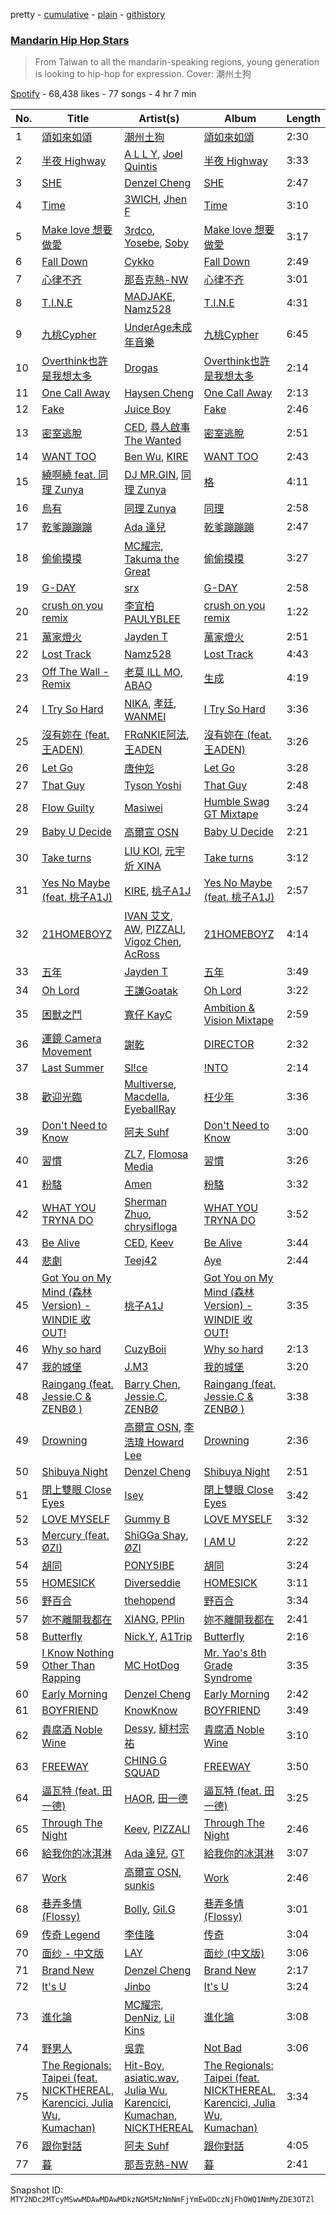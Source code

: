pretty - [cumulative](/playlists/cumulative/37i9dQZF1DWVNQeZtY2TDM.md) - [plain](/playlists/plain/37i9dQZF1DWVNQeZtY2TDM) - [githistory](https://github.githistory.xyz/mackorone/spotify-playlist-archive/blob/main/playlists/plain/37i9dQZF1DWVNQeZtY2TDM)

### [Mandarin Hip Hop Stars](https://open.spotify.com/playlist/37i9dQZF1DWVNQeZtY2TDM)

> From Taiwan to all the mandarin\-speaking regions, young generation is looking to hip\-hop for expression\. Cover: 潮州土狗

[Spotify](https://open.spotify.com/user/spotify) - 68,438 likes - 77 songs - 4 hr 7 min

| No. | Title | Artist(s) | Album | Length |
|---|---|---|---|---|
| 1 | [頌如來如頌](https://open.spotify.com/track/4Gogv22GiZLNkT0MEL8CjP) | [潮州土狗](https://open.spotify.com/artist/7jMy8JE32Ck096LLh6Hy4L) | [頌如來如頌](https://open.spotify.com/album/3VUeQQHvohUIDZoy2e4XuB) | 2:30 |
| 2 | [半夜 Highway](https://open.spotify.com/track/0NKKxWsl0BzXn79GPhYnxz) | [A L L Y](https://open.spotify.com/artist/5dNArcpStx21v09UWxzumf), [Joel Quintis](https://open.spotify.com/artist/3q11dOe2pSvKVQlr4XTMmH) | [半夜 Highway](https://open.spotify.com/album/24qyyToahxZ8zuSUw5Th23) | 3:33 |
| 3 | [SHE](https://open.spotify.com/track/6e3PFT5WCjQ1tUjiR94ihq) | [Denzel Cheng](https://open.spotify.com/artist/6HdMvBWAXWnxX5LEWlgluN) | [SHE](https://open.spotify.com/album/0jsrMbnW6F9fODxB3Fho3v) | 2:47 |
| 4 | [Time](https://open.spotify.com/track/5j5Gl8gLHECTYD9ljUnA6C) | [3WICH](https://open.spotify.com/artist/7yjW5gsSBFMdJ6rAU827kn), [Jhen F](https://open.spotify.com/artist/1M42F0mZ6VCSizzqPHUXDX) | [Time](https://open.spotify.com/album/6qqk71dRQILKXVGJ6hGgNi) | 3:10 |
| 5 | [Make love 想要做愛](https://open.spotify.com/track/5E1KpgzsojKT3nrbQnsLsm) | [3rdco](https://open.spotify.com/artist/3Qixo9YdP8BDSOID2uHeyl), [Yosebe](https://open.spotify.com/artist/4UaaMRWrMZQoxALdzgy8kP), [Soby](https://open.spotify.com/artist/1XAvoXmSaZ203RbTiGzfmI) | [Make love 想要做愛](https://open.spotify.com/album/4ASqqvg0OWgE4irMjpuHUl) | 3:17 |
| 6 | [Fall Down](https://open.spotify.com/track/5soKd4hFEkpR2pqkGiWYIE) | [Cykko](https://open.spotify.com/artist/6gQ5lg2r9qzumBycPid5Va) | [Fall Down](https://open.spotify.com/album/2GxzyYNaGytdG7bIwSkGXY) | 2:49 |
| 7 | [心律不齐](https://open.spotify.com/track/0MUhqFDtnjbLOCrDlfGobz) | [那吾克熱\-NW](https://open.spotify.com/artist/2xbV452k0SC2JZJDtm7mqK) | [心律不齐](https://open.spotify.com/album/5mhIIkicFIJXfiz8tIJZby) | 3:01 |
| 8 | [T.I.N.E](https://open.spotify.com/track/2JvCfGFW1j4KoXiBQvanAy) | [MADJAKE](https://open.spotify.com/artist/2LcNeXQLThjoeqdcfFUurK), [Namz528](https://open.spotify.com/artist/4ZAC7xRO5PxFI9NCEeODMI) | [T.I.N.E](https://open.spotify.com/album/0KCcI4WWTXeGxcO8aq1BXY) | 4:31 |
| 9 | [九桃Cypher](https://open.spotify.com/track/1ZtM8aWoQkHLvDcfM0brsG) | [UnderAge未成年音樂](https://open.spotify.com/artist/28lFyv1c0xYMT9CqvnIZoE) | [九桃Cypher](https://open.spotify.com/album/708Up0mnbBgow8bVMv7dPF) | 6:45 |
| 10 | [Overthink也許是我想太多](https://open.spotify.com/track/4Vielk4EfRIWU4ki8JeUog) | [Drogas](https://open.spotify.com/artist/6xKhAigwReihjwHyYywvEX) | [Overthink也許是我想太多](https://open.spotify.com/album/0ZCGfusatDpgPxc4iYOt31) | 2:14 |
| 11 | [One Call Away](https://open.spotify.com/track/3uF3JTLme6p2C3gu6H1JAE) | [Haysen Cheng](https://open.spotify.com/artist/0nh7l4AluXpKHvqx1f3biK) | [One Call Away](https://open.spotify.com/album/011Cit80WxM3oeedMErRvq) | 2:13 |
| 12 | [Fake](https://open.spotify.com/track/64ZhoHFCA4xEdhuaqdwlGF) | [Juice Boy](https://open.spotify.com/artist/2PRHe0bqimdQP9pSORGE6H) | [Fake](https://open.spotify.com/album/0BMKIpy6FCzDqFTwQldV5z) | 2:46 |
| 13 | [密室逃脫](https://open.spotify.com/track/7p4FrOgQhdv7n990RcISMe) | [CED](https://open.spotify.com/artist/3M1YtHr7K9yHjawwbJ2DgC), [尋人啟事The Wanted](https://open.spotify.com/artist/7FNSvrE4X5hb2C6pYN0skP) | [密室逃脫](https://open.spotify.com/album/4qF9gGzLeA7RnNQqkq4aSE) | 2:51 |
| 14 | [WANT TOO](https://open.spotify.com/track/1xBLUezHIborqtET1vkfcY) | [Ben Wu](https://open.spotify.com/artist/52WyK89jMCAFcNVLKjREFM), [KIRE](https://open.spotify.com/artist/2KZp9cq9DQ9unz17ohWTlL) | [WANT TOO](https://open.spotify.com/album/76c574QgbdN4As2a8yvspS) | 2:43 |
| 15 | [繞啊繞 feat\. 同理 Zunya](https://open.spotify.com/track/15WdXdu5ygki9pnJVgpr8p) | [DJ MR.GIN](https://open.spotify.com/artist/6MKzM3qdx7k5WRQa1BBZIP), [同理 Zunya](https://open.spotify.com/artist/3tsoImRDSW4JEcL2CdIUmo) | [格](https://open.spotify.com/album/26RibfZhzsD3bItscXGoxL) | 4:11 |
| 16 | [烏有](https://open.spotify.com/track/1jKJOUckSjJxQYf8Fdhxrf) | [同理 Zunya](https://open.spotify.com/artist/3tsoImRDSW4JEcL2CdIUmo) | [同理](https://open.spotify.com/album/4nT7s21AuoufYR4FcLqvKR) | 2:58 |
| 17 | [乾爹蹦蹦蹦](https://open.spotify.com/track/4TzqWMCsh84ydigDJ5jEVE) | [Ada 達兒](https://open.spotify.com/artist/1ffXk3T9ANwTWj99XY7pHa) | [乾爹蹦蹦蹦](https://open.spotify.com/album/6a3Ezxy7PGkPWzP6KqxfK9) | 2:47 |
| 18 | [偷偷摸摸](https://open.spotify.com/track/1akXdm3UqwRfOAYMNLkStV) | [MC耀宗](https://open.spotify.com/artist/0P5VW67DISdcNKmRs18ldO), [Takuma the Great](https://open.spotify.com/artist/2VwCj19Ruz3bW7tF0KRJws) | [偷偷摸摸](https://open.spotify.com/album/0xusbgsEewSFVPbyyRRNXx) | 3:27 |
| 19 | [G\-DAY](https://open.spotify.com/track/26ZswMYK6GNDPZSg8WT8Gj) | [srx](https://open.spotify.com/artist/1NaPPojIvTCnhJCz0GQeL8) | [G\-DAY](https://open.spotify.com/album/0FvNeEYLIeGHUz21edOp7E) | 2:58 |
| 20 | [crush on you remix](https://open.spotify.com/track/35aMeEljcCaAlF7Z7Dkwzu) | [李宜柏PAULYBLEE](https://open.spotify.com/artist/6rCZx04nawchlA7kTA0c9v) | [crush on you remix](https://open.spotify.com/album/6iEVDXAZ965UVYKauPeR35) | 1:22 |
| 21 | [萬家燈火](https://open.spotify.com/track/3P78Tea2rsiItM9HnIBL3N) | [Jayden T](https://open.spotify.com/artist/1QJdKypAIxPbGrP2ISGNsP) | [萬家燈火](https://open.spotify.com/album/4HzYJ511FCnJomKNvDufuX) | 2:51 |
| 22 | [Lost Track](https://open.spotify.com/track/6XFKyWM17AUH7rqn0dLZXJ) | [Namz528](https://open.spotify.com/artist/4ZAC7xRO5PxFI9NCEeODMI) | [Lost Track](https://open.spotify.com/album/5MZ3Uk6NmMxrWxZHUdCvE1) | 4:43 |
| 23 | [Off The Wall \- Remix](https://open.spotify.com/track/0DsRDAB6JIwWi3dDPeAo08) | [老莫 ILL MO](https://open.spotify.com/artist/4JGm6vTwtCqjf0C3kxXx6y), [ABAO](https://open.spotify.com/artist/1aGVe9rnzjBX8HOgOvF1UV) | [生成](https://open.spotify.com/album/2Fx0ZE76LMrLhhiHRIA7yJ) | 4:19 |
| 24 | [I Try So Hard](https://open.spotify.com/track/5eWVm5hHiw1XjqI4KjuysB) | [NIKA](https://open.spotify.com/artist/5m5FN5FJjcG7GLc8BzEn5W), [孝廷](https://open.spotify.com/artist/1GmhtQigNu9wTE3J90WWWJ), [WANMEI](https://open.spotify.com/artist/1wzaq8XH8PIzUblSt2yXq5) | [I Try So Hard](https://open.spotify.com/album/4hFWfnXBaKPAGkQTcy2GXw) | 3:36 |
| 25 | [沒有妳在 \(feat\. 王ADEN\)](https://open.spotify.com/track/2ubBG8i1vOI02Pffd8zaYz) | [FRαNKIE阿法](https://open.spotify.com/artist/3NvVbjPU6W2AOEWitAUqwe), [王ADEN](https://open.spotify.com/artist/4ecBfM4xa6ZLDr7P8lsyTV) | [沒有妳在 \(feat\. 王ADEN\)](https://open.spotify.com/album/3M9I0hjkXl6uj0UMzp9ZB7) | 3:26 |
| 26 | [Let Go](https://open.spotify.com/track/4nYeMYjtBOooFXXFVvgBXQ) | [唐仲彣](https://open.spotify.com/artist/2AXIg0cc8pzzVcNnE3sSI6) | [Let Go](https://open.spotify.com/album/1ZgOeeyAn1zK4ACy2A0eI8) | 3:28 |
| 27 | [That Guy](https://open.spotify.com/track/6FBCLU5nIwc21sYcPy8ubP) | [Tyson Yoshi](https://open.spotify.com/artist/3dayhmhJfL4I8w1PuL9MqQ) | [That Guy](https://open.spotify.com/album/59fBBYyNek6i29jPxHEkRd) | 2:48 |
| 28 | [Flow Guilty](https://open.spotify.com/track/3zemDQh2rewuC7FBsnmFa4) | [Masiwei](https://open.spotify.com/artist/0fyaEHmSmZs2YWMgbruITA) | [Humble Swag GT Mixtape](https://open.spotify.com/album/1PfhJ0gIqA0wMpEScU9mCd) | 3:24 |
| 29 | [Baby U Decide](https://open.spotify.com/track/66EypNPbL0yK9AYj0Q6tZ5) | [高爾宣 OSN](https://open.spotify.com/artist/4TcOznbEZBqev21LzAH4KE) | [Baby U Decide](https://open.spotify.com/album/5cS6rl9rrb6qeko596BUP2) | 2:21 |
| 30 | [Take turns](https://open.spotify.com/track/1OBJ7Odl1OAwftWmpGHdmP) | [LIU KOI](https://open.spotify.com/artist/08oPfsqJWRQaDYTupwwXrE), [元宇炘 XINA](https://open.spotify.com/artist/1gBd8Lykf7k3FfVxmUvMpb) | [Take turns](https://open.spotify.com/album/4XNMyTnxdAW0XTqFxxFwvi) | 3:12 |
| 31 | [Yes No Maybe \(feat\. 桃子A1J\)](https://open.spotify.com/track/5CVLF555R63QYvmDQCKZAG) | [KIRE](https://open.spotify.com/artist/2KZp9cq9DQ9unz17ohWTlL), [桃子A1J](https://open.spotify.com/artist/2imhfeJHce0YEYv9msgqMC) | [Yes No Maybe \(feat\. 桃子A1J\)](https://open.spotify.com/album/6IwxNZDPjOnC0B1JLThqdo) | 2:57 |
| 32 | [21HOMEBOYZ](https://open.spotify.com/track/6W53OB0GfDaMhZgpgPCM0q) | [IVAN 艾文](https://open.spotify.com/artist/4gYogdsKDgYhgflAcfo6uk), [AW](https://open.spotify.com/artist/6BMS5grJY6gsXaPu1X4r5g), [PIZZALI](https://open.spotify.com/artist/5AIqzRLM5XgtjdCjnbvJx7), [Vigoz Chen](https://open.spotify.com/artist/5SsQFQzfgRVHse9MEcrT4k), [AcRoss](https://open.spotify.com/artist/6B1Wv7BlRtTN8OoVNyL6sC) | [21HOMEBOYZ](https://open.spotify.com/album/6DVUGUDeDOHa52rToU9FG4) | 4:14 |
| 33 | [五年](https://open.spotify.com/track/4qYS0QtqTx6Rwq0VDyPe4l) | [Jayden T](https://open.spotify.com/artist/1QJdKypAIxPbGrP2ISGNsP) | [五年](https://open.spotify.com/album/1NzEGnIRz5xvCyBXlHVtxh) | 3:49 |
| 34 | [Oh Lord](https://open.spotify.com/track/5e4zIcnMQ8S7RbP6wiesGx) | [王謙Goatak](https://open.spotify.com/artist/1CH4dO170qpIfqWdndWoUx) | [Oh Lord](https://open.spotify.com/album/6378QVAZlMJufnFcmxsqMD) | 3:22 |
| 35 | [困獸之鬥](https://open.spotify.com/track/5Y9kdaZmK3TXhSJ6cIOPTA) | [寬仔 KayC](https://open.spotify.com/artist/0M9DxjE7JknX8mQAa75xQA) | [Ambition & Vision Mixtape](https://open.spotify.com/album/4s8UWwb2yJ2Bq7LolOQuOG) | 2:59 |
| 36 | [運鏡 Camera Movement](https://open.spotify.com/track/2ZYyfPrCb8uC8hqtsgVysv) | [謝乾](https://open.spotify.com/artist/0k5FX2v4FJxwStm40Vr8cA) | [DIRECTOR](https://open.spotify.com/album/1RSrpjBZMN4qJp1w4SYSmj) | 2:32 |
| 37 | [Last Summer](https://open.spotify.com/track/0dlsXsg8Ch0a8yXlwkbE6T) | [Sl!ce](https://open.spotify.com/artist/4bJUbD6HkkVIVKmYYmKyIC) | [!NTO](https://open.spotify.com/album/3W4T7867lQuPCCZnTvdglU) | 2:14 |
| 38 | [歡迎光臨](https://open.spotify.com/track/3z1fDUPBQL43PrcmkQ7IY5) | [Multiverse](https://open.spotify.com/artist/0l2z1SB8aaIp8vNhI9i5YL), [Macdella](https://open.spotify.com/artist/2jGajbF57J3EZGtAjeH3Q0), [EyeballRay](https://open.spotify.com/artist/363CQz6rPzByyhhWS1zUQq) | [枉少年](https://open.spotify.com/album/5oeCirhdu856CeS3S6O0Nv) | 3:36 |
| 39 | [Don't Need to Know](https://open.spotify.com/track/01LwLZgwI7hu5W5DF0Fz0N) | [阿夫 Suhf](https://open.spotify.com/artist/1lIHC3tPoXBlSYQwSMoIYY) | [Don't Need to Know](https://open.spotify.com/album/4LXTanyTwERcnmI5o5K3kG) | 3:00 |
| 40 | [習慣](https://open.spotify.com/track/4lZ32o2qgyJjkaOxunePOw) | [ZL7](https://open.spotify.com/artist/1RUGX6XkAnOk25OZBjwXjX), [Flomosa Media](https://open.spotify.com/artist/5GMBqjlvRxThEATjgXnqiB) | [習慣](https://open.spotify.com/album/36wPnom8zAaUaq0Es9RVQJ) | 3:26 |
| 41 | [粉駱](https://open.spotify.com/track/3RlIX4rvPs73Yorgky9Hpx) | [Amen](https://open.spotify.com/artist/04l2LHKfU4ZBUX7UgOQHGP) | [粉駱](https://open.spotify.com/album/4STzQw3O6FNLIW1Y7Hj1R6) | 3:32 |
| 42 | [WHAT YOU TRYNA DO](https://open.spotify.com/track/6CikUnzb21HuxwIxFsBiel) | [Sherman Zhuo](https://open.spotify.com/artist/6Ol8MzcK4ARqC8cTJbFxAw), [chrysifloga](https://open.spotify.com/artist/3EkdOJUCO7p0mJfHERYQ1C) | [WHAT YOU TRYNA DO](https://open.spotify.com/album/7m2w81M1TMq1cCUugRzUob) | 3:52 |
| 43 | [Be Alive](https://open.spotify.com/track/1SI4Jhz2pK8kEBXY6dgzGr) | [CED](https://open.spotify.com/artist/3M1YtHr7K9yHjawwbJ2DgC), [Keev](https://open.spotify.com/artist/2KS5HYsDqrlhrMDLcxWoAK) | [Be Alive](https://open.spotify.com/album/33SL2ccRH87zKgaZK9BDhF) | 3:44 |
| 44 | [悲劇](https://open.spotify.com/track/3cYNBOawuUW8VNG69hEpts) | [Teej42](https://open.spotify.com/artist/4vcWDbHhQHH10kbWZl89pm) | [Aye](https://open.spotify.com/album/6O5SQV9dgBbJ67LgVBlApv) | 2:44 |
| 45 | [Got You on My Mind \(森林 Version\) \- WINDIE 收OUT!](https://open.spotify.com/track/6kZpy6xc2CRZKLMh2uCLKR) | [桃子A1J](https://open.spotify.com/artist/2imhfeJHce0YEYv9msgqMC) | [Got You on My Mind \(森林 Version\) \- WINDIE 收OUT!](https://open.spotify.com/album/30ArzCq3xIj3OAFP0Uv8XC) | 3:35 |
| 46 | [Why so hard](https://open.spotify.com/track/33vxVNJ4hEGkTLGwJzulZV) | [CuzyBoii](https://open.spotify.com/artist/1trYwqXrzNL5dSXx7xrclq) | [Why so hard](https://open.spotify.com/album/5xJ889nCzswDhcG8yuZxaR) | 2:13 |
| 47 | [我的城堡](https://open.spotify.com/track/5dYNl6a3U5x6N8beswH0Md) | [J.M3](https://open.spotify.com/artist/1iuvFwzMREPmNlzoX1h8gx) | [我的城堡](https://open.spotify.com/album/73Vupnm187tTrROhONaSGu) | 3:20 |
| 48 | [Raingang \(feat\. Jessie.C & ZENBØ \)](https://open.spotify.com/track/07dCJAMCidbSuERYS4GDEo) | [Barry Chen](https://open.spotify.com/artist/45sDYsh1i1bXB3IRi04MTz), [Jessie.C](https://open.spotify.com/artist/3UGnBssh3rolZx5hyelLYY), [ZENBØ](https://open.spotify.com/artist/4Rh3HXq1VRYzQJ3rl2MUfG) | [Raingang \(feat\. Jessie.C & ZENBØ \)](https://open.spotify.com/album/1paJ7vDYsblQ4Xvu1XOHIF) | 3:38 |
| 49 | [Drowning](https://open.spotify.com/track/1XXvo0XLQqEnIb0fjEr0C8) | [高爾宣 OSN](https://open.spotify.com/artist/4TcOznbEZBqev21LzAH4KE), [李浩瑋 Howard Lee](https://open.spotify.com/artist/7EkkWNWPiWFQ0rA9IEmMXs) | [Drowning](https://open.spotify.com/album/6tC3xfxVub5WUYcWlO7PG3) | 2:36 |
| 50 | [Shibuya Night](https://open.spotify.com/track/30DJKQDA9WsmPjKKPalz8Z) | [Denzel Cheng](https://open.spotify.com/artist/6HdMvBWAXWnxX5LEWlgluN) | [Shibuya Night](https://open.spotify.com/album/7td91qpJi1KyIxSZKURk0L) | 2:51 |
| 51 | [閉上雙眼 Close Eyes](https://open.spotify.com/track/5hyiN9P6myxfj1vc20C7gT) | [Isey](https://open.spotify.com/artist/7t4roTZZKbgz1RJbEgLq7z) | [閉上雙眼 Close Eyes](https://open.spotify.com/album/0opuLa29h9UEqzH2ZQ78RK) | 3:42 |
| 52 | [LOVE MYSELF](https://open.spotify.com/track/39naxI2F1PoGszYuQ0bUFp) | [Gummy B](https://open.spotify.com/artist/041GibkKYtPdNlIAqxs1gs) | [LOVE MYSELF](https://open.spotify.com/album/2RJJKYBVwspSA1qpMa0c0g) | 3:32 |
| 53 | [Mercury \(feat\. ØZI\)](https://open.spotify.com/track/3uxThTbkNafNIFS8nIDlfM) | [ShiGGa Shay](https://open.spotify.com/artist/3vYlOrtxEjNzvUPhacOdoV), [ØZI](https://open.spotify.com/artist/7Icsejk4pdIhkq2KO5A0jD) | [I AM U](https://open.spotify.com/album/52cZAcrw0TQpiQSMlW8Bfq) | 2:22 |
| 54 | [胡同](https://open.spotify.com/track/6IqSDEQ5K031DwsHfZJHZ9) | [PONY5IBE](https://open.spotify.com/artist/79qkAykIzs6z71wxeM3HJw) | [胡同](https://open.spotify.com/album/5Zm60yW5LPJaKgPShYBNFi) | 3:24 |
| 55 | [HOMESICK](https://open.spotify.com/track/14AHfTN3CXFiaLuilTjRIL) | [Diverseddie](https://open.spotify.com/artist/3aia8Qn8pZXJldrYzQqOOq) | [HOMESICK](https://open.spotify.com/album/6luQqRpyitjgUCIUd2jn5B) | 3:11 |
| 56 | [野百合](https://open.spotify.com/track/1byiztwbgvGLUp61H5H2gU) | [thehopend](https://open.spotify.com/artist/32lrEgDlSQ0p6KLJckSvXd) | [野百合](https://open.spotify.com/album/1h1UQlFdvtu9U6eDQibPv8) | 3:34 |
| 57 | [妳不離開我都在](https://open.spotify.com/track/7fAb1HEt39TvsJeQ3tO21l) | [XIANG](https://open.spotify.com/artist/4Z5zA4xz2K3si2EzO2GbiS), [PPlin](https://open.spotify.com/artist/6w4UFdB9juoTUzWhBJeOlw) | [妳不離開我都在](https://open.spotify.com/album/37bip9SQ6MXp8gCoczXQUd) | 2:41 |
| 58 | [Butterfly](https://open.spotify.com/track/5T1vTRXjYhGFlO58r3LnMN) | [Nick.Y](https://open.spotify.com/artist/3PjAq5QmO9BwEZviqzs36f), [A1Trip](https://open.spotify.com/artist/5F8Zm0E37mD0855TcK3jJq) | [Butterfly](https://open.spotify.com/album/7gyyfGE5e5WhnXlQHFtMdy) | 2:16 |
| 59 | [I Know Nothing Other Than Rapping](https://open.spotify.com/track/5En9N3vMSWZyFAL9VNQCfr) | [MC HotDog](https://open.spotify.com/artist/4maR8o69pil8CrclOiFVVW) | [Mr\. Yao's 8th Grade Syndrome](https://open.spotify.com/album/4AxYqtsfhfJaTYHVm4Jn1W) | 3:35 |
| 60 | [Early Morning](https://open.spotify.com/track/0PV0vAPPAYWwbkKpNH1H60) | [Denzel Cheng](https://open.spotify.com/artist/6HdMvBWAXWnxX5LEWlgluN) | [Early Morning](https://open.spotify.com/album/0o4ynHc13GhQrD120cKSl8) | 2:42 |
| 61 | [BOYFRIEND](https://open.spotify.com/track/3mBTkjcrgngBTwhxnTKtfq) | [KnowKnow](https://open.spotify.com/artist/5RDc1XN9Dj5KcNGPMEhtzN) | [BOYFRIEND](https://open.spotify.com/album/6rAPUsw0dCdMYFjxGj17Lf) | 3:49 |
| 62 | [貴腐酒 Noble Wine](https://open.spotify.com/track/3b2tTQ5bPDtC1BeCs397Az) | [Dessy](https://open.spotify.com/artist/1GSKqQSEbAGUjWXceR0VTy), [緋村宗祐](https://open.spotify.com/artist/4EZWkuxEGmujVRnCjVX1bf) | [貴腐酒 Noble Wine](https://open.spotify.com/album/2D1Q4fHTGmk0AiMvpwidHU) | 3:10 |
| 63 | [FREEWAY](https://open.spotify.com/track/5ZtCWCchRwzEVZljxNhErh) | [CHING G SQUAD](https://open.spotify.com/artist/03bvsls9hsCdD0949sQwPB) | [FREEWAY](https://open.spotify.com/album/6aLMjbqsqC5m7qHxkshUdI) | 3:50 |
| 64 | [逼瓦特 \(feat\. 田一德\)](https://open.spotify.com/track/1UMMFhNOXcwWTdBFFBxTtx) | [HAOR](https://open.spotify.com/artist/1vhgWOwfVcKVTGTsfHmoBx), [田一德](https://open.spotify.com/artist/6L7X85q6r5vcewzGWDoKZI) | [逼瓦特 \(feat\. 田一德\)](https://open.spotify.com/album/7BMd64RynEeLV4O0p542xX) | 3:25 |
| 65 | [Through The Night](https://open.spotify.com/track/3vnPw6ErvNgjYpwaEACaex) | [Keev](https://open.spotify.com/artist/2KS5HYsDqrlhrMDLcxWoAK), [PIZZALI](https://open.spotify.com/artist/5AIqzRLM5XgtjdCjnbvJx7) | [Through The Night](https://open.spotify.com/album/1C9RdQieUsv3B1L5NUjYjv) | 2:46 |
| 66 | [給我你的冰淇淋](https://open.spotify.com/track/2uxQt0pZmfrQ9ayur81EVd) | [Ada 達兒](https://open.spotify.com/artist/1ffXk3T9ANwTWj99XY7pHa), [GT](https://open.spotify.com/artist/6AGILXpP320X0YckcsTMBb) | [給我你的冰淇淋](https://open.spotify.com/album/20rqOc865GlhRIcscasSSZ) | 3:07 |
| 67 | [Work](https://open.spotify.com/track/3N0srZgpRLSY2ziJ1FsJh9) | [高爾宣 OSN](https://open.spotify.com/artist/4TcOznbEZBqev21LzAH4KE), [sunkis](https://open.spotify.com/artist/4EKSBwzbRW2YnMP5JXnXYr) | [Work](https://open.spotify.com/album/3iFMz768dCGwpWGfzECGx9) | 2:46 |
| 68 | [巷弄多情 \(Flossy\)](https://open.spotify.com/track/6OOvWj5yxBjIA8BLryy6Tq) | [Bolly](https://open.spotify.com/artist/5plw5T9XNykcYu3a6ZWCAW), [Gil.G](https://open.spotify.com/artist/5djEKQT5LKhpOwtdB5Zcbq) | [巷弄多情 \(Flossy\)](https://open.spotify.com/album/7jGIO5vP9SBN1c2uSR6W8h) | 3:01 |
| 69 | [传奇 Legend](https://open.spotify.com/track/73nPqMomrtQmohqjQnwo3C) | [李佳隆](https://open.spotify.com/artist/2QK3cWfiTfJ8mpefEGeJwm) | [传奇](https://open.spotify.com/album/1lLXVbJHR3mA7PdOjJeKKe) | 3:04 |
| 70 | [面纱 \- 中文版](https://open.spotify.com/track/6nAgQTP7yLZE8rxDcbPQeE) | [LAY](https://open.spotify.com/artist/4o7tWrzQOqarDtTMWD2HV9) | [面纱 \(中文版\)](https://open.spotify.com/album/0DTOkybWlgvGdVURysoQrZ) | 3:06 |
| 71 | [Brand New](https://open.spotify.com/track/0dxhiTJ6k1mZTYxu0n5uQ9) | [Denzel Cheng](https://open.spotify.com/artist/6HdMvBWAXWnxX5LEWlgluN) | [Brand New](https://open.spotify.com/album/1DHUgLl04YvkP8cTUhYHaY) | 2:17 |
| 72 | [It's U](https://open.spotify.com/track/3q9Zq1DP34zZWCDGBzc9WJ) | [Jinbo](https://open.spotify.com/artist/2QlEDg87oaNdcAA1O7dIIC) | [It's U](https://open.spotify.com/album/1LWDaEfJPiSZxNcakyNfGI) | 3:24 |
| 73 | [進化論](https://open.spotify.com/track/47unYE9tSHvKJ4MgBF4mHr) | [MC耀宗](https://open.spotify.com/artist/0P5VW67DISdcNKmRs18ldO), [DenNiz](https://open.spotify.com/artist/7noLHWUu2JfwuyO66SyaKS), [Lil Kins](https://open.spotify.com/artist/5ztPoVeti1kXDSwyPosoRK) | [進化論](https://open.spotify.com/album/7xxxriiIZRGs2150JQOTTx) | 3:08 |
| 74 | [野男人](https://open.spotify.com/track/6lNCZmWMPckV26JEpzg0nW) | [吳霏](https://open.spotify.com/artist/2q5HrJWKwU4iHaTTSKGZC4) | [Not Bad](https://open.spotify.com/album/79lUYHxJgyHrhGGs1Z4GyW) | 3:06 |
| 75 | [The Regionals: Taipei \(feat\. NICKTHEREAL, Karencici, Julia Wu, Kumachan\)](https://open.spotify.com/track/0dKUOtfSILNo9GyWx9VIjk) | [Hit\-Boy](https://open.spotify.com/artist/6q3p11nP1p80Ey6LrOOSed), [asiatic.wav](https://open.spotify.com/artist/3tGCfr3ALXtQrYHPOm9OTx), [Julia Wu](https://open.spotify.com/artist/7pSH4sO2lXAxFKF6MkwORv), [Karencici](https://open.spotify.com/artist/6v6qfXRvTRGGsmGfDvtMIK), [Kumachan](https://open.spotify.com/artist/5DdhWWd83hbrWLXIVx129X), [NICKTHEREAL](https://open.spotify.com/artist/1fHw35wWkpOw05sswFSl70) | [The Regionals: Taipei \(feat\. NICKTHEREAL, Karencici, Julia Wu, Kumachan\)](https://open.spotify.com/album/5QTKfxYNGFJGIoaNpCSF8y) | 3:34 |
| 76 | [跟你對話](https://open.spotify.com/track/6au1VUVBbpkzvdbZ9m8gIG) | [阿夫 Suhf](https://open.spotify.com/artist/1lIHC3tPoXBlSYQwSMoIYY) | [跟你對話](https://open.spotify.com/album/5MgUD99Gdq0q3f52vwAlEx) | 4:05 |
| 77 | [暮](https://open.spotify.com/track/2JIAQ1zwbrOj1yDOLo8Jtn) | [那吾克熱\-NW](https://open.spotify.com/artist/2xbV452k0SC2JZJDtm7mqK) | [暮](https://open.spotify.com/album/5VfxNdDHAy6QiugFfARgft) | 2:41 |

Snapshot ID: `MTY2NDc2MTcyMSwwMDAwMDAwMDkzNGM5MzNmNmFjYmEwODczNjFhOWQ1NmMyZDE3OTZl`
